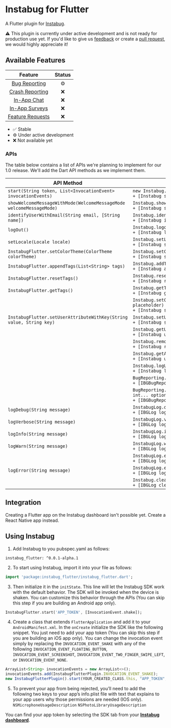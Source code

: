 # Instabug for Flutter

A Flutter plugin for [Instabug](https://instabug.com/).

⚠️ This plugin is currently under active development and is not ready for production use yet. If you'd like to give us [feedback](https://github.com/Instabug/Instabug-Flutter/issues) or create a [pull request](https://github.com/Instabug/Instabug-Flutter/pulls), we would highly appreciate it!

## Available Features

|      Feature     | Status |
|:----------------:|:------:|
| [Bug Reporting](https://instabug.com/bug-reporting)    |    ⚙️   |
| [Crash Reporting](https://instabug.com/crash-reporting)  |    ❌   |
| [In-App Chat](https://instabug.com/in-app-chat)      |    ❌   |
| [In-App Surveys](https://instabug.com/in-app-surveys)   |    ❌   |
| [Feature Requests](https://instabug.com/feature-requests) |    ❌   |

* ✅ Stable
* ⚙️ Under active development
* ❌ Not available yet

### APIs

The table below contains a list of APIs we're planning to implement for our 1.0 release. We'll add the Dart API methods as we implement them.



| API Method | Native Equivalent (Android/iOS)                                                                                                                       |
|------------|-----------------------------------------------------------------------------------------------------------------------------------------|
| `start(String token, List<InvocationEvent> invocationEvents)` | `new Instabug.Builder(this, "APP_TOKEN").build()`<br>`+ [Instabug startWithToken:invocationEvents:]`                         |
|`showWelcomeMessageWithMode(WelcomeMessageMode welcomeMessageMode)`| `Instabug.showWelcomeMessage(WelcomeMessage.State state)`<br>`+ [Instabug showWelcomeMessageWithMode:]`                      |
|`identifyUserWithEmail(String email, [String name])`| `Instabug.identifyUser(String username, String email)`<br>`+ [Instabug identifyUserWithEmail:name:]`                         |
|`logOut()`| `Instabug.logoutUser()`<br>`+ [Instabug logOut]`                                                                             |
|`setLocale(Locale locale)`| `Instabug.setLocale(Locale locale)`<br>`+ [Instabug setLocale:]`                                                             |
|`InstabugFlutter.setColorTheme(ColorTheme colorTheme)`|  `Instabug.setColorTheme(InstabugColorTheme theme)`<br>`+ [Instabug setColorTheme:]`                                         |
|`InstabugFlutter.appendTags(List<String> tags)`| `Instabug.addTags(String... tags)`<br>`+ [Instabug appendTags:]`                                                             |
|`InstabugFlutter.resetTags()`| `Instabug.resetTags()`<br>`+ [Instabug resetTags]`                                                                           |
|`InstabugFlutter.getTags()`| `Instabug.getTags()`<br>`+ [Instabug getTags]`                                                                               |
|            | `Instabug.setCustomTextPlaceHolders(InstabugCustomTextPlaceHolder placeholder)`<br>`+ [Instabug setValue:forStringWithKey:]` |
|`InstabugFlutter.setUserAttributeWithKey(String value, String key)`| `Instabug.setUserAttribute(String key, String value)`<br>`+ [Instabug setUserAttribute:withKey:]`                            |
|            | `Instabug.getUserAttribute(String key)`<br>`+ [Instabug userAttributeForKey:]`                                               |
|            | `Instabug.removeUserAttribute(String key)`<br>`+ [Instabug removeUserAttributeForKey:]`                                      |
|            | `Instabug.getAllUserAttributes()`<br>`+ [Instabug userAttributes:]`                                                          |
|            | `Instabug.logUserEvent(String name)`<br>`+ [Instabug logUserEventWithName:]`                                                 |
|            | `BugReporting.invoke()`<br>`+ [IBGBugReporting invoke]`                                                                      |
|            | `BugReporting.invoke(InvocationMode mode, @InvocationOption int... options)`<br>`+ [IBGBugReporting invokeWithMode:options:]`  |
|`logDebug(String message)`| `InstabugLog.d(String message)`<br>`+ [IBGLog logDebug:]`                                                                    |
|`logVerbose(String message)`| `InstabugLog.v(String message)`<br>`+ [IBGLog logVerbose:]`                                                                  |
|`logInfo(String message)`| `InstabugLog.i(String message)`<br>`+ [IBGLog logInfo:]`                                                                     |
|`logWarn(String message)`| `InstabugLog.w(String message)`<br>`+ [IBGLog logWarn:]`                                                                     |
|            | `InstabugLog.e(String message)`<br>`+ [IBGLog logError:]`                                                                    |
|`logError(String message)`| `InstabugLog.e(String message)`<br>`+ [IBGLog logError:]`                                                                    |
|            | `Instabug.clearLogs()`<br>`+ [IBGLog clearAllLogs:]`                                                                         |

## Integration

Creating a Flutter app on the Instabug dashboard isn't possible yet. Create a React Native app instead.


## Using Instabug

1. Add Instabug to you pubspec.yaml as follows:
```
instabug_flutter: ^0.0.1-alpha.1
```

2. To start using Instabug, import it into your file as follows: 

```dart
import 'package:instabug_flutter/instabug_flutter.dart';
```
3. Then initialize it in the `initState`. This line will let the Instabug SDK work with the default behavior. The SDK will be invoked when the device is shaken. You can customize this behavior through the APIs (You can skip this step if you are building an Android app only).

```dart
InstabugFlutter.start('APP_TOKEN', [InvocationEvent.shake]);
```
4. Create a class that extends `FlutterApplication` and add it to your `AndroidManifest.xml`.
   In the `onCreate` initialize the SDK like the following snippet. You just need to add your app token (You can skip this step if you are building an iOS app only). You can change the invocation event simply by replacing the `INVOCATION_EVENT_SHAKE` with any of the following `INVOCATION_EVENT_FLOATING_BUTTON`, `INVOCATION_EVENT_SCREENSHOT`, `INVOCATION_EVENT_TWO_FINGER_SWIPE_LEFT`, or `INVOCATION_EVENT_NONE`.
```javascript
ArrayList<String> invocationEvents = new ArrayList<>();
invocationEvents.add(InstabugFlutterPlugin.INVOCATION_EVENT_SHAKE);
new InstabugFlutterPlugin().start(YOUR_CREATED_CLASS.this, "APP_TOKEN", invocationEvents);
```

5) To prevent your app from being rejected, you’ll need to add the following two keys to your app’s info.plist file with text that explains to your app users why those permissions are needed (IOS only).
`NSMicrophoneUsageDescription`
`NSPhotoLibraryUsageDescription`

You can find your app token by selecting the SDK tab from your [**Instabug dashboard**](https://dashboard.instabug.com/app/sdk/).
